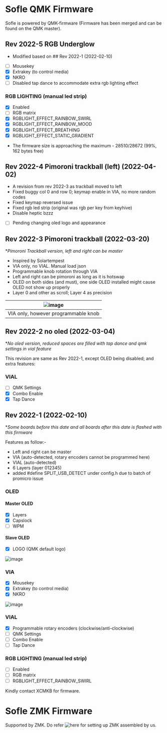 # Sofle QMK Firmware

Sofle is powered by QMK-firmware (Firmware has been merged and can be found on the QMK master).

## Rev 2022-5 RGB Underglow
- Modified based on ## Rev 2022-1 (2022-02-10)
- [ ] Mousekey 
- [x] Extrakey (to control media)
- [x] NKRO
- [ ] Disabled tap dance to accommodate extra rgb lighting effect

### RGB LIGHTING (manual led strip)
- [x] Enabled
- [ ] RGB matrix 
- [x] RGBLIGHT_EFFECT_RAINBOW_SWIRL
- [x] RGBLIGHT_EFFECT_RAINBOW_MOOD
- [x] RGBLIGHT_EFFECT_BREATHING
- [x] RGBLIGHT_EFFECT_STATIC_GRADIENT

 * The firmware size is approaching the maximum - 28510/28672 (99%, 162 bytes free)


## Rev 2022-4 Pimoroni trackball (left) (2022-04-02)
- A revision from rev 2022-3 as trackball moved to left
- Fixed buggy col 0 and row 0; keymap enable in VIA, no more random codes
- Fixed keymap reversed issue
- Fixed rgb led strip (original was rgb per key from keyhive)
- Disable heptic bzzz
- [ ] Pending changing oled logo and appearance

## Rev 2022-3 Pimoroni trackball (2022-03-20)
**Pimoroni Trackball version, left and right can be master*
- Inspired by Solartempest
- VIA only, no VIAL. Manual load json
- Programmable knob rotation through VIA
- Left and right can be pimoroni as long as it is hotswap
- OLED on both sides (and must), one side OLED installed might cause OLED not show up properly
- Layer 0 and other as scroll; Layer 4 as precision

|![image](https://user-images.githubusercontent.com/79617315/159146852-50b50896-7e8e-4c4f-9c12-b39d5a747f82.png)|
|:--:|
| VIA only, however programmable knob ||

## Rev 2022-2 no oled (2022-03-04)
**No oled version, reduced spaces are filled with tap dance and qmk settings in vial feature*

This revision are same as Rev 2022-1, except OLED being disabled; and extra features:
### VIAL
- [ ] QMK Settings
- [X] Combo Enable
- [X] Tap Dance

## Rev 2022-1 (2022-02-10)
**Some boards before this date and all boards after this date is flashed with this firmware*

Features as follow:-
- Left and right can be master
- VIA (auto-detected, rotary encoders cannot be programmed here)
- VIAL (auto-detected)
- 6 Layers (layer 012345)
- added #define SPLIT_USB_DETECT under config.h due to batch of promicro issue

### OLED
#### Master OLED
- [x] Layers
- [x] Capslock
- [ ] WPM 

#### Slave OLED
- [x] LOGO (QMK default logo)

![image](https://user-images.githubusercontent.com/79617315/153364844-cf18d8dc-ca95-4d0b-b41e-049613fa2b2e.png)
### VIA
- [x] Mousekey 
- [x] Extrakey (to control media)
- [x] NKRO

![image](https://user-images.githubusercontent.com/79617315/153364700-e089107d-1eaf-4cef-8847-e94f41467d8e.png)

### VIAL
- [x] Programmable rotary encoders (clockwise/anti-clockwise)
- [ ] QMK Settings
- [ ] Combo Enable
- [ ] Tap Dance

### RGB LIGHTING (manual led strip)
- [ ] Enabled
- [ ] RGB matrix 
- [ ] RGBLIGHT_EFFECT_RAINBOW_SWIRL

Kindly contact XCMKB for firmware.

# Sofle ZMK Firmware
Supported by ZMK. Do refer ![here](https://github.com/superxc3/xcmkb/tree/main/list%20of%20items/list%20of%20keyboards/60percent/sofle/sofle%20zmk) for setting up ZMK assembled by us.

